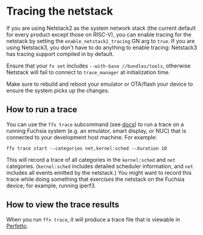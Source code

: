 # Tracing the netstack

If you are using Netstack2 as the system network stack (the current default for
every product except those on RISC-V), you can enable tracing for the netstack
by setting the `enable_netstack2_tracing` GN arg to `true`. If you are using
Netstack3, you don't have to do anything to enable tracing: Netstack3 has
tracing support compiled in by default.

Ensure that your `fx set` includes `--with-base //bundles/tools`, otherwise
Netstack will fail to connect to `trace_manager` at initialization time.

Make sure to rebuild and reboot your emulator or OTA/flash your device to
ensure the system picks up the changes.

## How to run a trace

You can use the `ffx trace` subcommand (see [docs][ffx-trace]) to run a trace on
a running Fuchsia system (e.g. an emulator, smart display, or NUC) that is
connected to your development host machine. For example:

```
ffx trace start --categories net,kernel:sched --duration 10
```

This will record a trace of all categories in the `kernel:sched` and `net`
categories. (`kernel:sched` includes detailed scheduler information, and `net`
includes all events emitted by the netstack.) You might want to record this
trace while doing something that exercises the netstack on the Fuchsia device;
for example, running iperf3.

## How to view the trace results

When you run `ffx trace`, it will produce a trace file that is viewable in
[Perfetto](https://ui.perfetto.dev/).

[ffx-trace]: https://fuchsia.dev/fuchsia-src/development/sdk/ffx/record-traces
